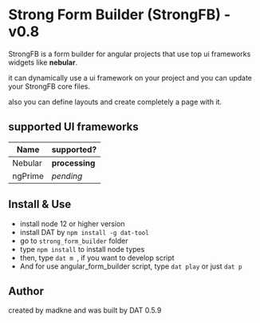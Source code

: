 # Strong Form Builder (StrongFB) - **v0.8**

StrongFB is a form builder for angular projects that use top ui frameworks widgets like **nebular**.

it can dynamically use a ui framework on your project and you can update your StrongFB core files.

also you can define layouts and create completely a page with it.

## supported UI frameworks

|Name|supported?|
|----|--------|
|Nebular| **processing**|
|ngPrime| *pending*|

## Install & Use
- install node 12 or higher version
- install DAT by `npm install -g dat-tool`
- go to `strong_form_builder` folder
- type `npm install` to install node types
- then, type `dat m `, if you want to develop script
- And for use angular_form_builder script, type `dat play` or just `dat p`



## Author
created by madkne and was built by DAT 0.5.9